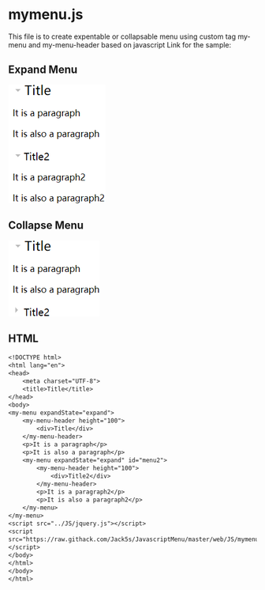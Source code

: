 <h1>mymenu.js</h1>
This file is to create expentable or collapsable menu using custom tag my-menu and my-menu-header based on javascript
Link for the sample: <a></a>
<h2>Expand Menu</h2>
<img src="https://github.com/Jack5s/JavascriptMenu/blob/master/Image/expand.png"/>
<h2>Collapse Menu</h2>
<img src="https://github.com/Jack5s/JavascriptMenu/blob/master/Image/collapse.png"/>
<h2>HTML</h2>

```
<!DOCTYPE html>
<html lang="en">
<head>
    <meta charset="UTF-8">
    <title>Title</title>
</head>
<body>
<my-menu expandState="expand">
    <my-menu-header height="100">
        <div>Title</div>
    </my-menu-header>
    <p>It is a paragraph</p>
    <p>It is also a paragraph</p>
    <my-menu expandState="expand" id="menu2">
        <my-menu-header height="100">
            <div>Title2</div>
        </my-menu-header>
        <p>It is a paragraph2</p>
        <p>It is also a paragraph2</p>
    </my-menu>
</my-menu>
<script src="../JS/jquery.js"></script>
<script src="https://raw.githack.com/Jack5s/JavascriptMenu/master/web/JS/mymenu.js"></script>
</body>
</html>
</body>
</html>
```
